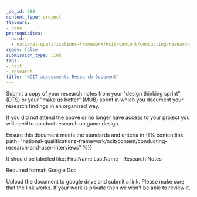 ```yaml
---
_db_id: 688
content_type: project
flavours:
- none
prerequisites:
  hard:
  - national-qualifications-framework/ncit/content/conducting-research-and-user-interviews
ready: false
submission_type: link
tags:
- ncit
- research
title: 'NCIT assessment: Research Document'
---
```


Submit a copy of your research notes from your "design thinking sprint" (DTS) or your "make us better" (MUB) sprint in which you document your research findings in an organised way. 

If you did not attend the above or no longer have access to your project you will need to conduct research on game design. 

Ensure this document meets the standards and criteria in {{% contentlink path="national-qualifications-framework/ncit/content/conducting-research-and-user-interviews" %}}

It should be labelled like: FirstName LastName - Research Notes
   
Required format: Google Doc

Upload the document to google drive and submit a link. Please make sure that the link works. If your work is private then we won't be able to review it.